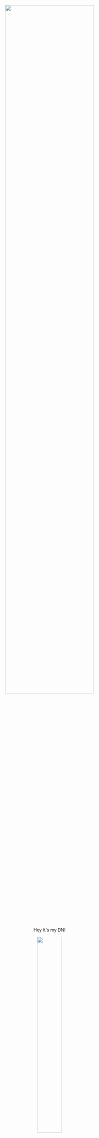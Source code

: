 <p align="center">
    <img width="75%" src="https://i.postimg.cc/zGvrLqZL/gitbanner.png" alt="">
</p>

<p align="center">
  Hey it's my DNI
</p>

<p align="center">
    <img width="40%" src="https://files.catbox.moe/wsrbp6.png" alt="">
</p>

<p align="center">
  Mouthwashing fans [ Unless friends ] . hate Gambit/Rogue . proship . under 16 . edtwt / proana
</p>

<p align="center">
    <img width="75%" src="https://i.postimg.cc/zGvrLqZL/gitbanner.png" alt="">
</p>
